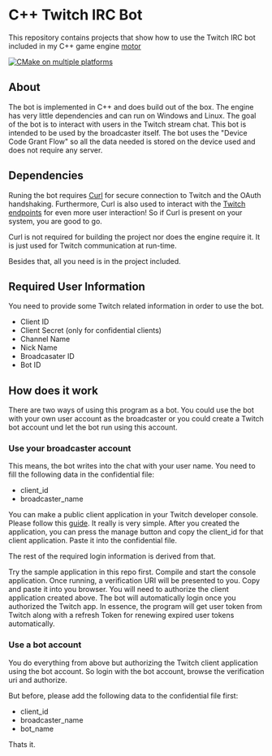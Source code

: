 # C++ Twitch IRC Bot
This repository contains projects that show how to use the Twitch IRC bot included in my C++ game engine [motor](https://github.com/aconstlink/motor)

[![CMake on multiple platforms](https://github.com/aconstlink/twitch_irc_bot/actions/workflows/cmake-multi-platform.yml/badge.svg)](https://github.com/aconstlink/twitch_irc_bot/actions/workflows/cmake-multi-platform.yml)

## About
The bot is implemented in C++ and does build out of the box. The engine has very little dependencies and can run on Windows and Linux. The goal of the bot is to interact with users in the Twitch stream chat. This bot is intended to be used by the broadcaster itself. The bot uses the "Device Code Grant Flow" so all the data needed is stored on the device used and does not require any server.

## Dependencies
Runing the bot requires [Curl](https://curl.se/) for secure connection to Twitch and the OAuth handshaking. Furthermore, Curl is also used to interact with the [Twitch endpoints](https://dev.twitch.tv/docs/api/reference/) for even more user interaction! So if Curl is present on your system, you are good to go. 

Curl is not required for building the project nor does the engine require it. It is just used for Twitch communication at run-time.

Besides that, all you need is in the project included.

## Required User Information
You need to provide some Twitch related information in order to use the bot. 
- Client ID
- Client Secret (only for confidential clients)
- Channel Name
- Nick Name
- Broadcasater ID
- Bot ID
  
## How does it work

There are two ways of using this program as a bot. You could use the bot with your own user account as the broadcaster or you could create a Twitch bot account und let the bot run using this account.

### Use your broadcaster account

This means, the bot writes into the chat with your user name. You need to fill the following data in the confidential file:
- client_id
- broadcaster_name

You can make a public client application in your Twitch developer console. Please follow this [guide](https://dev.twitch.tv/docs/authentication/register-app/). It really is very simple. After you created the application, you can press the manage button and copy the client_id for that client application. Paste it into the confidential file.

The rest of the required login information is derived from that. 

Try the sample application in this repo first. Compile and start the console application. Once running, a verification URI will be presented to you. Copy and paste it into you browser. You will need to authorize the client application created above. The bot will automatically login once you authorized the Twitch app. In essence, the program will get user token from Twitch along with a refresh Token for renewing expired user tokens automatically. 

### Use a bot account

You do everything from above but authorizing the Twitch client application using the bot account. So login with the bot account, browse the verification uri and authorize. 

But before, please add the following data to the confidential file first:
- client_id
- broadcaster_name
- bot_name


Thats it.


